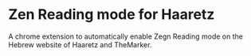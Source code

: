 # Zen Reading mode for Haaretz

A chrome extension to automatically enable Zegn Reading mode on the Hebrew website of Haaretz and TheMarker.